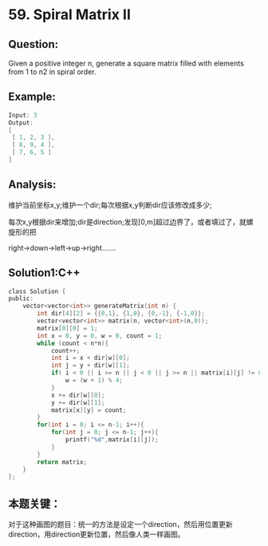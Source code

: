# 59. Spiral Matrix II

## Question:
Given a positive integer n, generate a square matrix filled with elements from 1 to n2 in spiral order.

## Example:
```C
Input: 3
Output:
[
 [ 1, 2, 3 ],
 [ 8, 9, 4 ],
 [ 7, 6, 5 ]
]
```

## Analysis:
维护当前坐标x,y;维护一个dir;每次根据x,y判断dir应该修改成多少;

每次x,y根据dir来增加;dir是direction;发现[0,m]超过边界了，或者填过了，就螺旋形的把

right->down->left->up->right.......

## Solution1:C++
```C
class Solution {
public:
    vector<vector<int>> generateMatrix(int n) {
        int dir[4][2] = {{0,1}, {1,0}, {0,-1}, {-1,0}};
        vector<vector<int>> matrix(n, vector<int>(n,0));
        matrix[0][0] = 1;
        int x = 0, y = 0, w = 0, count = 1;
        while (count < n*n){
            count++;
            int i = x + dir[w][0];
            int j = y + dir[w][1];
            if( i < 0 || i >= n || j < 0 || j >= n || matrix[i][j] != 0){
                w = (w + 1) % 4;
            }
            x += dir[w][0];
            y += dir[w][1];
            matrix[x][y] = count;
        }
        for(int i = 0; i <= n-1; i++){
            for(int j = 0; j <= n-1; j++){
                printf("%d",matrix[i][j]);
            }
        }
        return matrix;
    }
};
```

## 本题关键：
对于这种画图的题目：统一的方法是设定一个direction，然后用位置更新direction，用direction更新位置，然后像人类一样画图。